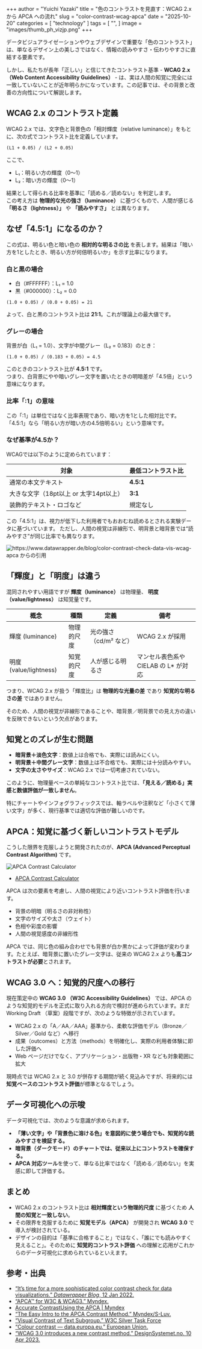 +++
author = "Yuichi Yazaki"
title = "色のコントラストを見直す：WCAG 2.x から APCA への流れ"
slug = "color-contrast-wcag-apca"
date = "2025-10-20"
categories = [
    "technology"
]
tags = [
    "",
]
image = "images/thumb_ph_vizjp.png"
+++

データビジュアライゼーションやウェブデザインで重要な「色のコントラスト」は、単なるデザイン上の美しさではなく、情報の読みやすさ・伝わりやすさに直結する要素です。

しかし、私たちが長年「正しい」と信じてきたコントラスト基準 - **WCAG 2.x （Web Content Accessibility Guidelines）** - は、実は人間の知覚に完全には一致していないことが近年明らかになっています。この記事では、その背景と改善の方向性について解説します。

<!--more-->

## WCAG 2.x のコントラスト定義

WCAG 2.x では、文字色と背景色の「相対輝度（relative luminance）」をもとに、次の式でコントラスト比を定義しています。

```
(L1 + 0.05) / (L2 + 0.05)
```

ここで、  

- L₁：明るい方の輝度（0〜1）  
- L₂：暗い方の輝度（0〜1）

結果として得られる比率を基準に「読める／読めない」を判定します。  
この考え方は **物理的な光の強さ（luminance）** に基づくもので、人間が感じる **「明るさ（lightness）」** や **「読みやすさ」** とは異なります。


## なぜ「4.5:1」になるのか？

この式は、明るい色と暗い色の **相対的な明るさの比** を表します。結果は「暗い方を1としたとき、明るい方が何倍明るいか」を示す比率になります。

### 白と黒の場合

- 白（#FFFFFF）：L₁ = 1.0  
- 黒（#000000）：L₂ = 0.0  

```
(1.0 + 0.05) / (0.0 + 0.05) = 21
```

よって、白と黒のコントラスト比は **21:1**。これが理論上の最大値です。

### グレーの場合

背景が白（L₁ = 1.0）、文字が中間グレー（L₂ = 0.183）のとき：

```
(1.0 + 0.05) / (0.183 + 0.05) = 4.5
```

このときのコントラスト比が **4.5:1** です。  
つまり、白背景にやや暗いグレー文字を置いたときの明暗差が「4.5倍」という意味になります。

### 比率「:1」の意味

この「:1」は単位ではなく比率表現であり、暗い方を1とした相対比です。「4.5:1」なら「明るい方が暗い方の4.5倍明るい」という意味です。

### なぜ基準が4.5か？

WCAGでは以下のように定められています：

| 対象 | 最低コントラスト比 |
|------|----------------|
| 通常の本文テキスト | **4.5:1** |
| 大きな文字（18pt以上 or 太字14pt以上） | **3:1** |
| 装飾的テキスト・ロゴなど | 規定なし |

この「4.5:1」は、視力が低下した利用者でもおおむね読めるとされる実験データに基づいています。
ただし、人間の視覚は非線形で、明背景と暗背景では“読みやすさ”が同じ比率でも異なります。

![https://www.datawrapper.de/blog/color-contrast-check-data-vis-wcag-apca からの引用](images/Artboard-448-copy-3.png)


## 「輝度」と「明度」は違う

混同されやすい用語ですが **輝度（luminance）** は物理量、 **明度（value/lightness）** は知覚量です。

| 概念 | 種類 | 定義 | 備考 |
|------|------|------|------|
| 輝度 (luminance) | 物理的尺度 | 光の強さ（cd/m² など） | WCAG 2.x が採用 |
| 明度 (value/lightness) | 知覚的尺度 | 人が感じる明るさ | マンセル表色系や CIELAB の L* が対応 |

つまり、WCAG 2.x が扱う「輝度比」は **物理的な光量の差** であり **知覚的な明るさの差** ではありません。  

そのため、人間の視覚が非線形であることや、暗背景／明背景での見え方の違いを反映できないという欠点があります。



## 知覚とのズレが生む問題

- **暗背景＋淡色文字**：数値上は合格でも、実際には読みにくい。  
- **明背景＋中間グレー文字**：数値上は不合格でも、実際には十分読みやすい。  
- **文字の太さやサイズ**：WCAG 2.x では一切考慮されていない。

このように、物理量ベースの単純なコントラスト比では、**「見える／読める」実感と数値評価が一致しません**。  

特にチャートやインフォグラフィックスでは、軸ラベルや注釈など「小さくて薄い文字」が多く、現行基準では適切な評価が難しいのです。



## APCA：知覚に基づく新しいコントラストモデル

こうした限界を克服しようと開発されたのが、**APCA (Advanced Perceptual Contrast Algorithm)** です。

![APCA Contrast Calculator](<images/APCAContrastCalculator.png>)

- [APCA Contrast Calculator](https://apcacontrast.com/)

APCA は次の要素を考慮し、人間の視覚により近いコントラスト評価を行います。

- 背景の明暗（明るさの非対称性）
- 文字のサイズや太さ（ウェイト）
- 色相や彩度の影響
- 人間の視覚感度の非線形性

APCA では、同じ色の組み合わせでも背景が白か黒かによって評価が変わります。たとえば、暗背景に置いたグレー文字は、従来の WCAG 2.x よりも**高コントラストが必要**とされます。



## WCAG 3.0 へ：知覚的尺度への移行

現在策定中の **WCAG 3.0 （W3C Accessibility Guidelines）** では、APCA のような知覚的モデルを正式に取り入れる方向で検討が進められています。まだ Working Draft （草案）段階ですが、次のような特徴が示されています。

- WCAG 2.x の「A／AA／AAA」基準から、柔軟な評価モデル（Bronze／Silver／Gold など）へ移行  
- 成果（outcomes）と方法（methods）を明確化し、実際の利用者体験に即した評価へ  
- Web ページだけでなく、アプリケーション・出版物・XR なども対象範囲に拡大  

現時点では WCAG 2.x と 3.0 が併存する期間が続く見込みですが、将来的には**知覚ベースのコントラスト評価**が標準となるでしょう。



## データ可視化への示唆

データ可視化では、次のような意識が求められます。

- **「薄い文字」や「背景色に溶ける色」を意図的に使う場合でも、知覚的な読みやすさを検証する。**  
- **暗背景（ダークモード）のチャートでは、従来以上にコントラストを確保する。**  
- **APCA 対応ツール**を使って、単なる比率ではなく「読める／読めない」を実感に即して評価する。



## まとめ

- WCAG 2.x のコントラスト比は **相対輝度という物理的尺度** に基づくため **人間の知覚と一致しない**。
- その限界を克服するために **知覚モデル（APCA）** が開発され **WCAG 3.0** で導入が検討されている。
- デザインの目的は「基準に合格すること」ではなく、「誰にでも読みやすく見えること」。そのために **知覚的コントラスト評価** への理解と応用がこれからのデータ可視化に求められているといえます。


## 参考・出典

- [“It’s time for a more sophisticated color contrast check for data visualizations.” *Datawrapper Blog*, 12 Jan 2022.](https://www.datawrapper.de/blog/color-contrast-check-data-vis-wcag-apca)
- [“APCA™ for W3C & WCAG3.” Myndex.](https://apcaw3.myndex.com/)
- [Accurate ContrastUsing the APCA | Myndex](https://git.myndex.com/)
- [“The Easy Intro to the APCA Contrast Method.” Myndex/S-Luv.](https://git.apcacontrast.com/documentation/APCAeasyIntro.html)  
- [“Visual Contrast of Text Subgroup.” W3C Silver Task Force](https://www.w3.org/WAI/GL/task-forces/silver/wiki/Visual_Contrast_of_Text_Subgroup)
- [“Colour contrast — data.europa.eu.” European Union.](https://data.europa.eu/apps/data-visualisation-guide/colour-contrast)  
- [“WCAG 3.0 introduces a new contrast method.” DesignSystemet.no. 10 Apr 2023.](https://designsystemet.no/en/best-practices/accessibility/contrast/)